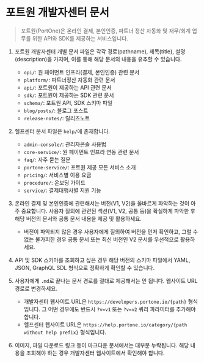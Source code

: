 # 포트원 개발자센터 문서

> 포트원(PortOne)은 온라인 결제, 본인인증, 파트너 정산 자동화 및 재무/회계 업무를 위한 API와 SDK를 제공하는 서비스입니다.

1. 포트원 개발자센터 개별 문서 파일은 각각 경로(pathname), 제목(title), 설명(description)을 가지며, 이를 통해 해당 문서의 내용을 유추할 수 있습니다.

   - `opi/`: 원 페이먼트 인프라(결제, 본인인증) 관련 문서
   - `platform/`: 파트너정산 자동화 관련 문서
   - `api/`: 포트원이 제공하는 API 관련 문서
   - `sdk/`: 포트원이 제공하는 SDK 관련 문서
   - `schema/`: 포트원 API, SDK 스키마 파일
   - `blog/posts/`: 블로그 포스트
   - `release-notes/`: 릴리즈노트

2. 헬프센터 문서 파일은 `help/`에 존재합니다.

   - `admin-console/`: 관리자콘솔 사용법
   - `core-service/`: 원 페이먼트 인프라 연동 관련 문서
   - `faq/`: 자주 묻는 질문
   - `portone-service/`: 포트원 제공 모든 서비스 소개
   - `pricing/`: 서비스별 이용 요금
   - `procedure/`: 온보딩 가이드
   - `service/`: 결제대행사별 지원 기능

3. 온라인 결제 및 본인인증에 관련해서는 버전(V1, V2)을 올바르게 파악하는 것이 아주 중요합니다. 사용자 질의에 관련된 섹션(V1, V2, 공통 등)을 확실하게 파악한 후 해당 버전의 문서와 공통 문서 내용을 제공 및 활용하세요.

   - 버전이 파악되지 않은 경우 사용자에게 질의하여 버전을 먼저 확인하고, 그럴 수 없는 불가피한 경우 공통 문서 또는 최신 버전인 V2 문서를 우선적으로 활용하세요.

4. API 및 SDK 스키마를 조회하고 싶은 경우 해당 버전의 스키마 파일에서 YAML, JSON, GraphQL SDL 형식으로 정확하게 확인할 수 있습니다.

5. 사용자에게 `.md`로 끝나는 문서 경로를 절대로 제공해서는 안 됩니다. 웹사이트 URL 경로로 변경하세요.

   - 개발자센터 웹사이트 URL은 `https://developers.portone.io/{path}` 형식입니다. 그 어떤 경우에도 반드시 `?v=v1` 또는 `?v=v2` 쿼리 파라미터를 추가해야 합니다.
   - 헬프센터 웹사이트 URL은 `https://help.portone.io/category/{path without help prefix}` 형식입니다.

6. 이미지, 파일 다운로드 링크 등이 마크다운 문서에서는 대부분 누락됩니다. 해당 내용을 조회해야 하는 경우 개발자센터 웹사이트에서 확인해야 합니다.
